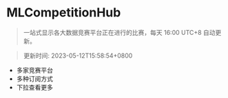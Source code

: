# MLCompetitionHub

> 一站式显示各大数据竞赛平台正在进行的比赛，每天 16:00 UTC+8 自动更新。
  
> 更新时间: 2023-05-12T15:58:54+0800 

* 多家竞赛平台
* 多种订阅方式
* 下拉查看更多
